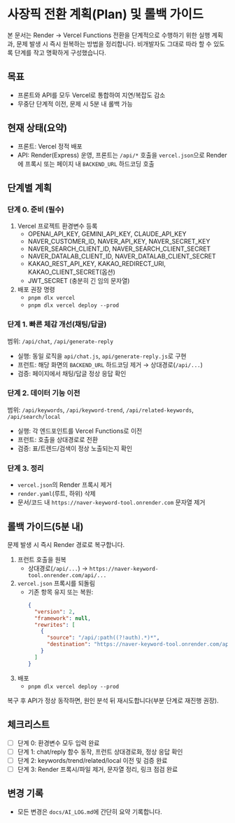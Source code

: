 # 사장픽 전환 계획(Plan) 및 롤백 가이드

본 문서는 Render → Vercel Functions 전환을 단계적으로 수행하기 위한 실행 계획과, 문제 발생 시 즉시 원복하는 방법을 정리합니다. 비개발자도 그대로 따라 할 수 있도록 단계를 작고 명확하게 구성했습니다.

## 목표

- 프론트와 API를 모두 Vercel로 통합하여 지연/복잡도 감소
- 무중단 단계적 이전, 문제 시 5분 내 롤백 가능

## 현재 상태(요약)

- 프론트: Vercel 정적 배포
- API: Render(Express) 운영, 프론트는 `/api/*` 호출을 `vercel.json`으로 Render에 프록시 또는 페이지 내 `BACKEND_URL` 하드코딩 호출

## 단계별 계획

### 단계 0. 준비 (필수)

1. Vercel 프로젝트 환경변수 등록
   - OPENAI_API_KEY, GEMINI_API_KEY, CLAUDE_API_KEY
   - NAVER_CUSTOMER_ID, NAVER_API_KEY, NAVER_SECRET_KEY
   - NAVER_SEARCH_CLIENT_ID, NAVER_SEARCH_CLIENT_SECRET
   - NAVER_DATALAB_CLIENT_ID, NAVER_DATALAB_CLIENT_SECRET
   - KAKAO_REST_API_KEY, KAKAO_REDIRECT_URI, KAKAO_CLIENT_SECRET(옵션)
   - JWT_SECRET (충분히 긴 임의 문자열)
2. 배포 권장 명령
   - `pnpm dlx vercel`
   - `pnpm dlx vercel deploy --prod`

### 단계 1. 빠른 체감 개선(채팅/답글)

범위: `/api/chat`, `/api/generate-reply`

- 실행: 동일 로직을 `api/chat.js`, `api/generate-reply.js`로 구현
- 프런트: 해당 화면의 `BACKEND_URL` 하드코딩 제거 → 상대경로(`/api/...`)
- 검증: 페이지에서 채팅/답글 정상 응답 확인

### 단계 2. 데이터 기능 이전

범위: `/api/keywords`, `/api/keyword-trend`, `/api/related-keywords`, `/api/search/local`

- 실행: 각 엔드포인트를 Vercel Functions로 이전
- 프런트: 호출을 상대경로로 전환
- 검증: 표/트렌드/검색이 정상 노출되는지 확인

### 단계 3. 정리

- `vercel.json`의 Render 프록시 제거
- `render.yaml`(루트, 하위) 삭제
- 문서/코드 내 `https://naver-keyword-tool.onrender.com` 문자열 제거

## 롤백 가이드(5분 내)

문제 발생 시 즉시 Render 경로로 복구합니다.

1. 프런트 호출을 원복
   - 상대경로(`/api/...`) → `https://naver-keyword-tool.onrender.com/api/...`
2. `vercel.json` 프록시를 되돌림
   - 기존 항목 유지 또는 복원:
     ```json
     {
       "version": 2,
       "framework": null,
       "rewrites": [
         {
           "source": "/api/:path((?!auth).*)*",
           "destination": "https://naver-keyword-tool.onrender.com/api/:path*"
         }
       ]
     }
     ```
3. 배포
   - `pnpm dlx vercel deploy --prod`

복구 후 API가 정상 동작하면, 원인 분석 뒤 재시도합니다(부분 단계로 재진행 권장).

## 체크리스트

- [ ] 단계 0: 환경변수 모두 입력 완료
- [ ] 단계 1: chat/reply 함수 동작, 프런트 상대경로화, 정상 응답 확인
- [ ] 단계 2: keywords/trend/related/local 이전 및 검증 완료
- [ ] 단계 3: Render 프록시/파일 제거, 문자열 정리, 링크 점검 완료

## 변경 기록

- 모든 변경은 `docs/AI_LOG.md`에 간단히 요약 기록합니다.
